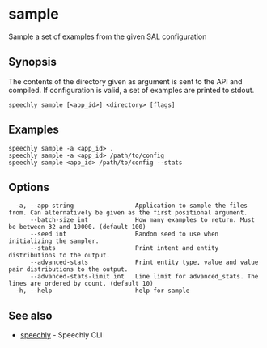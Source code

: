# sample

Sample a set of examples from the given SAL configuration

## Synopsis

The contents of the directory given as argument is sent to the
API and compiled. If configuration is valid, a set of examples are printed to stdout.

```
speechly sample [<app_id>] <directory> [flags]
```

## Examples

```
speechly sample -a <app_id> .
speechly sample -a <app_id> /path/to/config
speechly sample <app_id> /path/to/config --stats
```

## Options

```
  -a, --app string                 Application to sample the files from. Can alternatively be given as the first positional argument.
      --batch-size int             How many examples to return. Must be between 32 and 10000. (default 100)
      --seed int                   Random seed to use when initializing the sampler.
      --stats                      Print intent and entity distributions to the output.
      --advanced-stats             Print entity type, value and value pair distributions to the output.
      --advanced-stats-limit int   Line limit for advanced_stats. The lines are ordered by count. (default 10)
  -h, --help                       help for sample
```

## See also

* [speechly](README.md)	 - Speechly CLI

